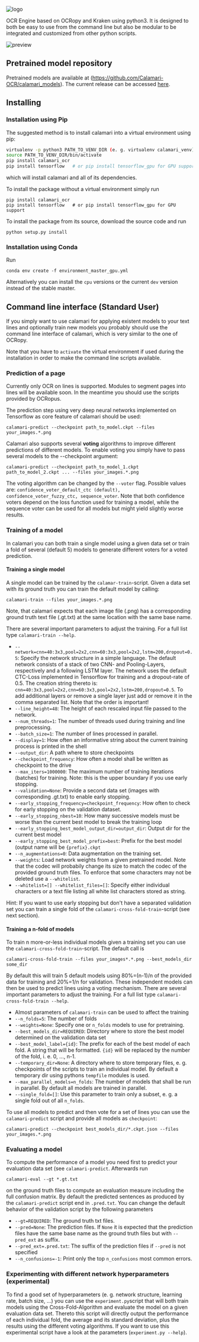 
![logo](resources/logo/calamari_200.png)

OCR Engine based on OCRopy and Kraken using python3.
It is designed to both be easy to use from the command line but also be modular to be integrated and customized from other python scripts.

![preview](resources/preview.png)

##  Pretrained model repository
Pretrained models are available at (https://github.com/Calamari-OCR/calamari_models).
The current release can be accessed [here](https://github.com/Calamari-OCR/calamari_models/archive/0.3.zip).

## Installing
### Installation using Pip
The suggested method is to install calamari into a virtual environment using pip:
```bash
virtualenv -p python3 PATH_TO_VENV_DIR (e. g. virtualenv calamari_venv)
source PATH_TO_VENV_DIR/bin/activate
pip install calamari_ocr
pip install tensorflow   # or pip install tensorflow_gpu for GPU support
```
which will install calamari and all of its dependencies.

To install the package without a virtual environment simply run
```
pip install calamari_ocr
pip install tensorflow   # or pip install tensorflow_gpu for GPU support
```

To install the package from its source, download the source code and run
```
python setup.py install
```

### Installation using Conda
Run
```
conda env create -f environment_master_gpu.yml
```
Alternatively you can install the `cpu` versions or the current `dev` version instead of the stable master.

## Command line interface (Standard User)
If you simply want to use calamari for applying existent models to your text lines and optionally train new models you probably should use the command line interface of calamari, which is very similar to the one of OCRopy.

Note that you have to `activate` the virtual environment if used during the installation in order to make the command line scripts available.

### Prediction of a page
Currently only OCR on lines is supported.
Modules to segment pages into lines will be available soon.
In the meantime you should use the scripts provided by OCRopus.

The prediction step using very deep neural networks implemented on Tensorflow as core feature of calamari should be used:
```
calamari-predict --checkpoint path_to_model.ckpt --files your_images.*.png
```
Calamari also supports several **voting** algorithms to improve different predictions of different models. To enable voting you simply have to pass several models to the --checkpoint argument:
```
calamari-predict --checkpoint path_to_model_1.ckpt path_to_model_2.ckpt ... --files your_images.*.png
```
The voting algorithm can be changed by the `--voter` flag. Possible values are: `confidence_voter_default_ctc (default), confidence_voter_fuzzy_ctc, sequence_voter`. Note that both confidence voters depend on the loss function used for training a model, while the sequence voter can be used for all models but might yield slightly worse results.

### Training of a model
In calamari you can both train a single model using a given data set or train a fold of several (default 5) models to generate different voters for a voted prediction.

#### Training a single model
A single model can be trained by the `calamar-train`-script. Given a data set with its ground truth you can train the default model by calling:
```
calamari-train --files your_images.*.png
```
Note, that calamari expects that each image file (.png) has a corresponding ground truth text file (.gt.txt) at the same location with the same base name.

There are several important parameters to adjust the training. For a full list type `calamari-train --help`.

 - `--network=cnn=40:3x3,pool=2x2,cnn=60:3x3,pool=2x2,lstm=200,dropout=0.5`: Specify the network structure in a simple language. The default network consists of a stack of two CNN- and Pooling-Layers, respectively and a following LSTM layer. The network uses the default CTC-Loss implemented in Tensorflow for training and a dropout-rate of 0.5. The creation string thereto is: `cnn=40:3x3,pool=2x2,cnn=60:3x3,pool=2x2,lstm=200,dropout=0.5`. To add additional layers or remove a single layer just add or remove it in the comma separated list. Note that the order is important!
 - `--line_height=48`: The height of each rescaled input file passed to the network.
 - `--num_threads=1`: The number of threads used during training and line preprocessing.
 - `--batch_size=1`: The number of lines processed in parallel.
 - `--display=1`: How often an informative string about the current training process is printed in the shell
 - `--output_dir`: A path where to store checkpoints
 - `--checkpoint_frequency`: How often a model shall be written as checkpoint to the drive
 - `--max_iters=1000000`: The maximum number of training iterations (batches) for training. Note: this is the upper boundary if you use early stopping.
 - `--validation=None`: Provide a second data set (images with corresponding .gt.txt) to enable early stopping.
 - `--early_stopping_frequency=checkpoint_frequency`: How often to check for early stopping on the validation dataset.
 - `--early_stopping_nbest=10`: How many successive models must be worse than the current best model to break the training loop
 - `--early_stopping_best_model_output_dir=output_dir`: Output dir for the current best model
 - `--early_stopping_best_model_prefix=best`: Prefix for the best model (output name will be `{prefix}.ckpt`
 - `--n_augmentations=0`: Data augmentation on the training set.
 - `--weights`: Load network weights from a given pretrained model. Note that the codec will probabily change its size to match the codec of the provided ground truth files. To enforce that some characters may not be deleted use a `--whitelist`.
 - `--whitelist=[] --whitelist_files=[]`: Specify either individual characters or a text file listing all white list characters stored as string.

Hint: If you want to use early stopping but don't have a separated validation set you can train a single fold of the `calamari-cross-fold-train`-script (see next section).

#### Training a n-fold of models
To train n more-or-less individual models given a training set you can use the `calamari-cross-fold-train`-script. The default call is
```
calamari-cross-fold-train --files your_images*.*.png --best_models_dir some_dir
```
By default this will train 5 default models using 80%=(n-1)/n of the provided data for training and 20%=1/n for validation. These independent models can then be used to predict lines using a voting mechanism.
There are several important parameters to adjust the training. For a full list type `calamari-cross-fold-train --help`.

 - Almost parameters of `calamari-train` can be used to affect the training
 - `--n_folds=5`: The number of folds
 - `--weights=None`: Specify one or `n_folds` models to use for pretraining.
 - `--best_models_dir=REQUIRED`: Directory where to store the best model determined on the validation data set
 - `--best_model_label={id}`: The prefix for each of the best model of each fold. A string that will be formatted. `{id}` will be replaced by the number of the fold, i. e. 0, ..., n-1.
 - `--temporary_dir=None`: A directory where to store temporary files, e. g. checkpoints of the scripts to train an individual model. By default a temporary dir using pythons `tempfile` modules is used.
 - `--max_parallel_models=n_folds`: The number of models that shall be run in parallel. By default all models are trained in parallel.
 - `--single_fold=[]`: Use this parameter to train only a subset, e. g. a single fold out of all `n_folds`.
 
 To use all models to predict and then vote for a set of lines you can use the `calamari-predict` script and provide all models as `checkpoint`:
```
calamari-predict --checkpoint best_models_dir/*.ckpt.json --files your_images.*.png
```

### Evaluating a model
To compute the performance of a model you need first to predict your evaluation data set (see `calamari-predict`. Afterwards run
```
calamari-eval --gt *.gt.txt
```
on the ground truth files to compute an evaluation measure including the full confusion matrix. By default the predicted sentences as produced by the `calamari-predict` script end in `.pred.txt`. You can change the default behavior of the validation script by the following parameters

 - `--gt=REQUIRED`: The ground truth txt files.
 - `--pred=None`: The prediction files. If `None` it is expected that the prediction files have the same base name as the ground truth files but with `--pred_ext` as suffix.
 - `--pred_ext=.pred.txt`: The suffix of the prediction files if `--pred` is not specified
 - `--n_confusions=-1`: Print only the top `n_confusions` most common errors.

### Experimenting with different network hyperparameters (experimental)
To find a good set of hyperparameters (e. g. network structure, learning rate, batch size, ...) you can use the `experiment.py`script that will both train models using the Cross-Fold-Algorithm and evaluate the model on a given evaluation data set. Thereto this script will directly output the performance of each individual fold, the average and its standard deviation, plus the results using the different voting algorithms.
If you want to use this experimental script have a look at the parameters (`experiment.py --help`).

